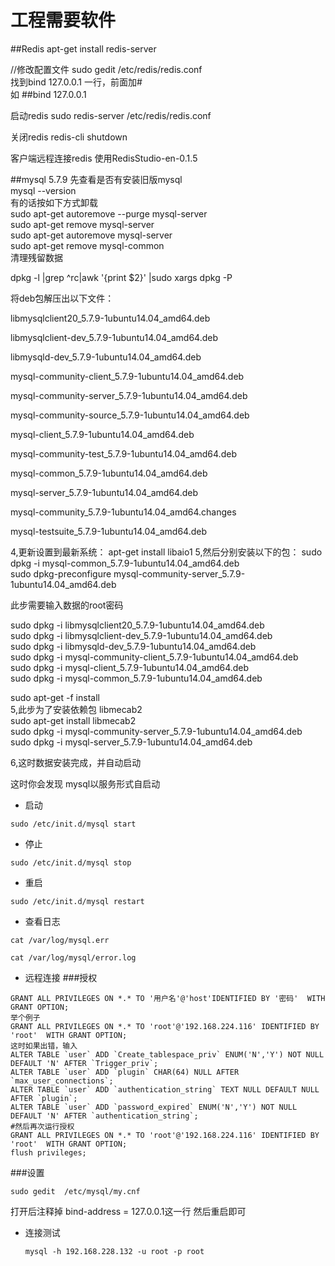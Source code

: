 # 工程需要软件

##Redis
apt-get install redis-server

//修改配置文件
sudo gedit  /etc/redis/redis.conf  
找到bind 127.0.0.1 一行，前面加#  
如 ##bind 127.0.0.1

启动redis
sudo redis-server /etc/redis/redis.conf

关闭redis
redis-cli shutdown

客户端远程连接redis
使用RedisStudio-en-0.1.5 

 ##mysql 5.7.9
 先查看是否有安装旧版mysql  
 mysql --version  
有的话按如下方式卸载  
sudo apt-get autoremove --purge mysql-server  
sudo apt-get remove mysql-server  
sudo apt-get autoremove mysql-server  
sudo apt-get remove mysql-common  
清理残留数据  

dpkg -l |grep ^rc|awk '{print $2}' |sudo xargs dpkg -P  
 
将deb包解压出以下文件：

libmysqlclient20_5.7.9-1ubuntu14.04_amd64.deb

libmysqlclient-dev_5.7.9-1ubuntu14.04_amd64.deb

libmysqld-dev_5.7.9-1ubuntu14.04_amd64.deb  

mysql-community-client_5.7.9-1ubuntu14.04_amd64.deb

mysql-community-server_5.7.9-1ubuntu14.04_amd64.deb      

mysql-community-source_5.7.9-1ubuntu14.04_amd64.deb

mysql-client_5.7.9-1ubuntu14.04_amd64.deb         

mysql-community-test_5.7.9-1ubuntu14.04_amd64.deb

mysql-common_5.7.9-1ubuntu14.04_amd64.deb         

mysql-server_5.7.9-1ubuntu14.04_amd64.deb

mysql-community_5.7.9-1ubuntu14.04_amd64.changes  

mysql-testsuite_5.7.9-1ubuntu14.04_amd64.deb

4,更新设置到最新系统：
apt-get install libaio1
5,然后分别安装以下的包：
sudo dpkg -i mysql-common_5.7.9-1ubuntu14.04_amd64.deb  
sudo dpkg-preconfigure mysql-community-server_5.7.9-1ubuntu14.04_amd64.deb  

此步需要输入数据的root密码  

sudo dpkg -i libmysqlclient20_5.7.9-1ubuntu14.04_amd64.deb  
sudo dpkg -i libmysqlclient-dev_5.7.9-1ubuntu14.04_amd64.deb  
sudo dpkg -i libmysqld-dev_5.7.9-1ubuntu14.04_amd64.deb  
sudo dpkg -i mysql-community-client_5.7.9-1ubuntu14.04_amd64.deb  
sudo dpkg -i mysql-client_5.7.9-1ubuntu14.04_amd64.deb  
sudo dpkg -i mysql-common_5.7.9-1ubuntu14.04_amd64.deb  

sudo apt-get -f install  
5,此步为了安装依赖包 libmecab2  
sudo apt-get install libmecab2  
sudo dpkg -i mysql-community-server_5.7.9-1ubuntu14.04_amd64.deb  
sudo dpkg -i mysql-server_5.7.9-1ubuntu14.04_amd64.deb  

6,这时数据安装完成，并自动启动


这时你会发现 mysql以服务形式自启动
- 启动
```
sudo /etc/init.d/mysql start
```
- 停止
```
sudo /etc/init.d/mysql stop
```
- 重启
```
sudo /etc/init.d/mysql restart
```
- 查看日志  

```
cat /var/log/mysql.err
 
cat /var/log/mysql/error.log
```
- 远程连接
###授权
```
GRANT ALL PRIVILEGES ON *.* TO '用户名'@'host'IDENTIFIED BY '密码'  WITH GRANT OPTION;
举个例子
GRANT ALL PRIVILEGES ON *.* TO 'root'@'192.168.224.116' IDENTIFIED BY 'root'  WITH GRANT OPTION;
这时如果出错，输入
ALTER TABLE `user` ADD `Create_tablespace_priv` ENUM('N','Y') NOT NULL DEFAULT 'N' AFTER `Trigger_priv`; 
ALTER TABLE `user` ADD `plugin` CHAR(64) NULL AFTER `max_user_connections`; 
ALTER TABLE `user` ADD `authentication_string` TEXT NULL DEFAULT NULL AFTER `plugin`;
ALTER TABLE `user` ADD `password_expired` ENUM('N','Y') NOT NULL DEFAULT 'N' AFTER `authentication_string`;
#然后再次运行授权
GRANT ALL PRIVILEGES ON *.* TO 'root'@'192.168.224.116' IDENTIFIED BY 'root'  WITH GRANT OPTION;
flush privileges;
```
###设置
```
sudo gedit  /etc/mysql/my.cnf
```
打开后注释掉 bind-address		= 127.0.0.1这一行
然后重启即可
- 连接测试
	```
    mysql -h 192.168.228.132 -u root -p root
    ```


